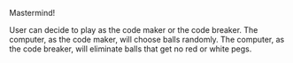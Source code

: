 Mastermind!

User can decide to play as the code maker or the code breaker. 
The computer, as the code maker, will choose balls randomly. 
The computer, as the code breaker, will eliminate balls that get no red or white pegs. 
